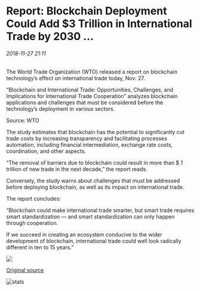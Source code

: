 # Report: Blockchain Deployment Could Add $3 Trillion in International Trade by 2030 ...

###### 2018-11-27 21:11

The World Trade Organization (WTO) released a report on blockchain technology’s effect on international trade today, Nov. 27.

“Blockchain and International Trade: Opportunities, Challenges, and Implications for International Trade Cooperation” analyzes blockchain applications and challenges that must be considered before the technology’s deployment in various sectors.

Source: WTO

The study estimates that blockchain has the potential to significantly cut trade costs by increasing transparency and facilitating processes automation, including financial intermediation, exchange rate costs, coordination, and other aspects.

“The removal of barriers due to blockchain could result in more than $ 1 trillion of new trade in the next decade,” the report reads.

Conversely, the study warns about challenges that must be addressed before deploying blockchain, as well as its impact on international trade.

The report concludes:

“Blockchain could make international trade smarter, but smart trade requires smart standardization — and smart standardization can only happen through cooperation.

If we succeed in creating an ecosystem conducive to the wider development of blockchain, international trade could well look radically different in ten to 15 years.”

![](https://s3.cointelegraph.com/storage/uploads/view/d8719fc19c952416dcf88cda0c95b704.png)

[Original source](https://cointelegraph.com/news/report-blockchain-deployment-could-add-3-trillion-in-international-trade-by-2030)

![stats](https://c.statcounter.com/11760860/0/a89fa40b/1/ "stats")